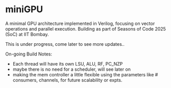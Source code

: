 # miniGPU
A minimal GPU architecture implemented in Verilog, focusing on vector operations and parallel execution. Building as part of Seasons of Code 2025 (SoC) at IIT Bombay.


This is under progress, come later to see more updates..

On-going Build Notes:

- Each thread will have its own LSU, ALU, RF, PC_NZP
- maybe there is no need for a scheduler, will see later on
- making the mem controller a little flexible using the parameters like # consumers, channels, for future scalability or expts.
